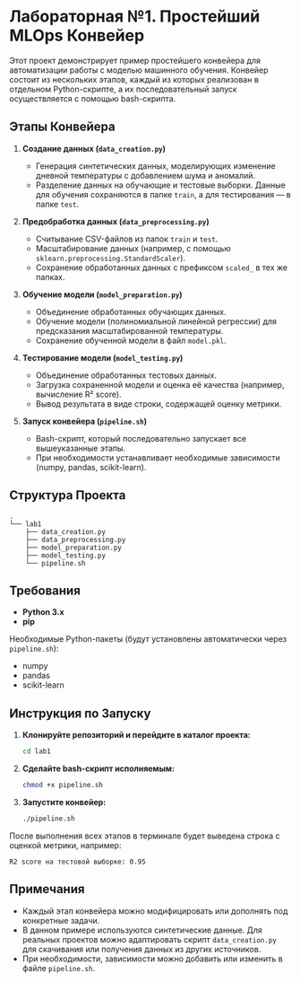 # Лабораторная №1. Простейший MLOps Конвейер

Этот проект демонстрирует пример простейшего конвейера для автоматизации работы с моделью машинного обучения. Конвейер состоит из нескольких этапов, каждый из которых реализован в отдельном Python-скрипте, а их последовательный запуск осуществляется с помощью bash-скрипта.

## Этапы Конвейера

1. **Создание данных (`data_creation.py`)**  
   - Генерация синтетических данных, моделирующих изменение дневной температуры с добавлением шума и аномалий.
   - Разделение данных на обучающие и тестовые выборки. Данные для обучения сохраняются в папке `train`, а для тестирования — в папке `test`.

2. **Предобработка данных (`data_preprocessing.py`)**  
   - Считывание CSV-файлов из папок `train` и `test`.
   - Масштабирование данных (например, с помощью `sklearn.preprocessing.StandardScaler`).
   - Сохранение обработанных данных с префиксом `scaled_` в тех же папках.

3. **Обучение модели (`model_preparation.py`)**  
   - Объединение обработанных обучающих данных.
   - Обучение модели (полиномиальной линейной регрессии) для предсказания масштабированной температуры.
   - Сохранение обученной модели в файл `model.pkl`.

4. **Тестирование модели (`model_testing.py`)**  
   - Объединение обработанных тестовых данных.
   - Загрузка сохраненной модели и оценка её качества (например, вычисление R² score).
   - Вывод результата в виде строки, содержащей оценку метрики.

5. **Запуск конвейера (`pipeline.sh`)**  
   - Bash-скрипт, который последовательно запускает все вышеуказанные этапы.
   - При необходимости устанавливает необходимые зависимости (numpy, pandas, scikit-learn).

## Структура Проекта

```
.
└── lab1
    ├── data_creation.py
    ├── data_preprocessing.py
    ├── model_preparation.py
    ├── model_testing.py
    └── pipeline.sh
```

## Требования

- **Python 3.x**
- **pip**

Необходимые Python-пакеты (будут установлены автоматически через `pipeline.sh`):
- numpy
- pandas
- scikit-learn

## Инструкция по Запуску

1. **Клонируйте репозиторий и перейдите в каталог проекта:**

   ```bash
   cd lab1
   ```

2. **Сделайте bash-скрипт исполняемым:**

   ```bash
   chmod +x pipeline.sh
   ```

3. **Запустите конвейер:**

   ```bash
   ./pipeline.sh
   ```

После выполнения всех этапов в терминале будет выведена строка с оценкой метрики, например:

```
R2 score на тестовой выборке: 0.95
```

## Примечания

- Каждый этап конвейера можно модифицировать или дополнять под конкретные задачи.
- В данном примере используются синтетические данные. Для реальных проектов можно адаптировать скрипт `data_creation.py` для скачивания или получения данных из других источников.
- При необходимости, зависимости можно добавить или изменить в файле `pipeline.sh`.



